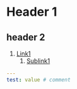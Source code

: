 # Header 1

## header 2
 1. [Link1](addr1)
    1. [Sublink1](subaddr1)

```yaml
---
test: value # comment
```
